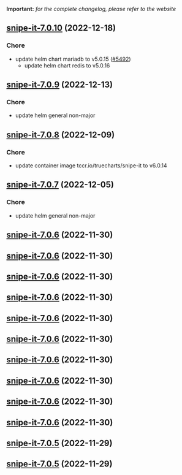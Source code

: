 **Important:**
*for the complete changelog, please refer to the website*




## [snipe-it-7.0.10](https://github.com/truecharts/charts/compare/snipe-it-7.0.9...snipe-it-7.0.10) (2022-12-18)

### Chore

- update helm chart mariadb to v5.0.15 ([#5492](https://github.com/truecharts/charts/issues/5492))
  - update helm chart redis to v5.0.16
  
  


## [snipe-it-7.0.9](https://github.com/truecharts/charts/compare/snipe-it-7.0.8...snipe-it-7.0.9) (2022-12-13)

### Chore

- update helm general non-major
  
  


## [snipe-it-7.0.8](https://github.com/truecharts/charts/compare/snipe-it-7.0.7...snipe-it-7.0.8) (2022-12-09)

### Chore

- update container image tccr.io/truecharts/snipe-it to v6.0.14
  
  


## [snipe-it-7.0.7](https://github.com/truecharts/charts/compare/snipe-it-7.0.6...snipe-it-7.0.7) (2022-12-05)

### Chore

- update helm general non-major
  
  


## [snipe-it-7.0.6](https://github.com/truecharts/charts/compare/snipe-it-7.0.4...snipe-it-7.0.6) (2022-11-30)




## [snipe-it-7.0.6](https://github.com/truecharts/charts/compare/snipe-it-7.0.4...snipe-it-7.0.6) (2022-11-30)




## [snipe-it-7.0.6](https://github.com/truecharts/charts/compare/snipe-it-7.0.4...snipe-it-7.0.6) (2022-11-30)




## [snipe-it-7.0.6](https://github.com/truecharts/charts/compare/snipe-it-7.0.4...snipe-it-7.0.6) (2022-11-30)




## [snipe-it-7.0.6](https://github.com/truecharts/charts/compare/snipe-it-7.0.4...snipe-it-7.0.6) (2022-11-30)




## [snipe-it-7.0.6](https://github.com/truecharts/charts/compare/snipe-it-7.0.4...snipe-it-7.0.6) (2022-11-30)




## [snipe-it-7.0.6](https://github.com/truecharts/charts/compare/snipe-it-7.0.4...snipe-it-7.0.6) (2022-11-30)




## [snipe-it-7.0.6](https://github.com/truecharts/charts/compare/snipe-it-7.0.4...snipe-it-7.0.6) (2022-11-30)




## [snipe-it-7.0.6](https://github.com/truecharts/charts/compare/snipe-it-7.0.4...snipe-it-7.0.6) (2022-11-30)




## [snipe-it-7.0.6](https://github.com/truecharts/charts/compare/snipe-it-7.0.4...snipe-it-7.0.6) (2022-11-30)




## [snipe-it-7.0.5](https://github.com/truecharts/charts/compare/snipe-it-7.0.4...snipe-it-7.0.5) (2022-11-29)




## [snipe-it-7.0.5](https://github.com/truecharts/charts/compare/snipe-it-7.0.4...snipe-it-7.0.5) (2022-11-29)
